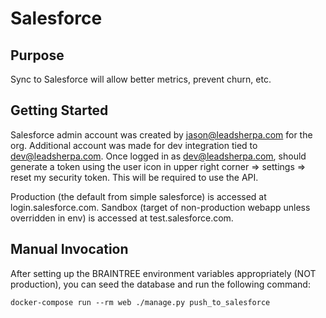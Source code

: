Salesforce
==========

Purpose
-------

Sync to Salesforce will allow better metrics, prevent churn, etc.

Getting Started
---------------

Salesforce admin account was created by jason@leadsherpa.com for the org.  Additional account was
made for dev integration tied to dev@leadsherpa.com.  Once logged in as dev@leadsherpa.com, should
generate a token using the user icon in upper right corner => settings => reset my security token.
This will be required to use the API.

Production (the default from simple salesforce) is accessed at login.salesforce.com.
Sandbox (target of non-production webapp unless overridden in env) is accessed at test.salesforce.com.

Manual Invocation
-----------------

After setting up the BRAINTREE environment variables appropriately (NOT production),
you can seed the database and run the following command:

`docker-compose run --rm web ./manage.py push_to_salesforce`
